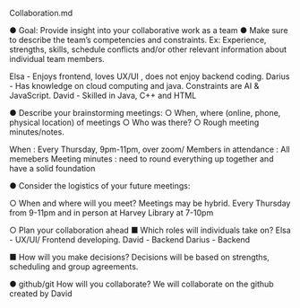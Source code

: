 Collaboration.md

● Goal: Provide insight into your collaborative work as a team
● Make sure to describe the team’s competencies and constraints.
Ex: Experience, strengths, skills, schedule conflicts and/or other relevant information
about individual team members.

Elsa - Enjoys frontend, loves UX/UI , does not enjoy backend coding.
Darius - Has knowledge on cloud computing and java. Constraints are AI & JavaScript.
David - Skilled in Java, C++ and HTML


● Describe your brainstorming meetings:
○ When, where (online, phone, physical location) of meetings
○ Who was there?
○ Rough meeting minutes/notes.

When : Every Thursday, 9pm-11pm, over zoom/
Members in attendance : All memebers
Meeting minutes : need to round everything up together and have a solid foundation

● Consider the logistics of your future meetings:

○ When and where will you meet?
Meetings may be hybrid. Every Thursday from 9-11pm and in person at Harvey Library at 7-10pm

○ Plan your collaboration ahead
■ Which roles will individuals take on?
Elsa - UX/UI/ Frontend developing.
David - Backend
Darius - Backend

■ How will you make decisions?
Decisions will be based on strengths, scheduling and group agreements.

● github/git How will you collaborate?
We will collaborate on the github created by David
